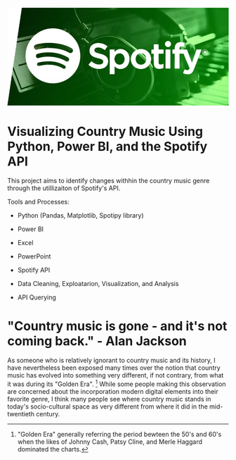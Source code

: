 ![image](./images/Spotify_banner.jpg)
# Visualizing Country Music Using Python, Power BI, and the Spotify API
This project aims to  identify changes withhin the country music genre through the utillizaiton of Spotify's API.

Tools and Processes:

* Python (Pandas, Matplotlib, Spotipy library)

* Power BI

* Excel

* PowerPoint

* Spotify API

* Data Cleaning, Exploatarion, Visualization, and Analysis

* API Querying

# "Country music is gone - and it's not coming back."  	- Alan Jackson

As someone who is relatively ignorant to country music and its history, I have nevertheless been exposed many times over the notion that country music has evolved into something very different, if not contrary, from what it was during its "Golden Era".
[^1]
While some people making this observation are concerned about the incorporation modern digital elements into their favorite genre, I think many people see where country music stands in today's socio-cultural space as very different from where it did in the mid-twentieth century.
[^1]: "Golden Era" generally referring the period bewteen the 50's and 60's when the likes of Johnny Cash, Patsy Cline, and Merle Haggard dominated the charts. 